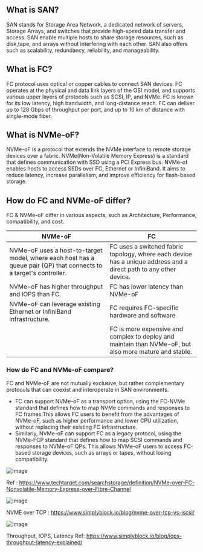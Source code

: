 ## What is SAN?

SAN stands for Storage Area Network, a dedicated network of servers, Storage Arrays, and switches that provide high-speed data transfer and access. SAN enable multiple hosts to share storage resources, such as disk,tape, and arrays without interfering with each other. SAN also offers such as scalability, redundancy, reliability, and manageability. 

## What is FC?

FC protocol uses optical or copper cables to connect SAN devices. FC operates at the physical and data link layers of the OSI model, and supports various upper layers of protocols such as SCSI, IP, and NVMe. FC is known for its low latency, high bandwidth, and long-distance reach. FC can deliver up to 128 Gbps of throughput per port, and up to 10 km of distance with single-mode fiber.

## What is NVMe-oF?

NVMe-oF is a protocol that extends the NVMe interface to remote storage devices over a fabric. NVMe(Non-Volatile Memory Express) is a standard that defines communication with SSD using a PCI Express bus. NVMe-of enables hosts to access SSDs over FC, Ethernet or InfiniBand. It aims to reduce latency, increase parallelism, and improve efficiency for flash-based storage.

## How do FC and NVMe-oF differ?

FC & NVMe-oF differ in various aspects, such as Architecture, Performance, compatibility, and cost. 

| NVMe-oF                                                                                                            | FC                                                                                                                |
|--------------------------------------------------------------------------------------------------------------------|-------------------------------------------------------------------------------------------------------------------|
| NVMe-oF uses a host-to-target model, where each host has a queue pair (QP) that connects to a target's controller. | FC uses a switched fabric topology, where each device has a unique address and a direct path to any other device. |
| NVMe-oF has higher throughput and IOPS than FC.                                                                    | FC has lower latency than NVMe-oF                                                                                 |
| NVMe-oF can leverage existing Ethernet or InfiniBand infrastructure.                                               | FC requires FC-specific hardware and software                                                                     |
|                                                                                                                    | FC is more expensive and complex to deploy and maintain than NVMe-oF, but also more mature and stable.            |



### How do FC and NVMe-oF compare?

FC and NVMe-oF are not mutually exclusive, but rather complementary protocols that can coexist and interoperate in SAN environments.

- FC can support NVMe-oF as a transport option, using the FC-NVMe standard that defines how to map NVMe commands and responses to FC frames.This allows FC users to benefit from the advantages of NVMe-oF, such as higher performance and lower CPU utilization, without replacing their existing FC infrastructure.
- Similarly, NVMe-oF can support FC as a legacy protocol, using the NVMe-FCP standard that defines how to map SCSI commands and responses to NVMe-oF QPs. This allows NVMe-oF users to access FC-based storage devices, such as arrays or tapes, without losing compatibility.


![image](https://github.com/user-attachments/assets/50233a7a-14d5-4543-adcb-13e84fb2a5b1)


Ref : https://www.techtarget.com/searchstorage/definition/NVMe-over-FC-Nonvolatile-Memory-Express-over-Fibre-Channel


![image](https://github.com/user-attachments/assets/c375dbdc-1e08-455f-b60f-fec84cb19e31)

NVME over TCP : https://www.simplyblock.io/blog/nvme-over-tcp-vs-iscsi/

![image](https://github.com/user-attachments/assets/dadde15c-34fe-487b-8fe0-2e3e0ead9357)

Throughput, IOPS, Latency Ref: https://www.simplyblock.io/blog/iops-throughput-latency-explained/

